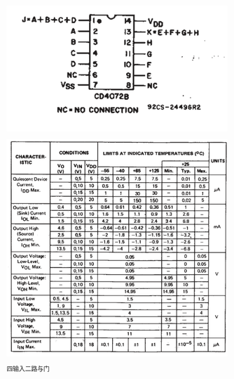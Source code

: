 ![](attachments/Pasted%20image%2020241031231146.png)

![](attachments/Pasted%20image%2020241031231225.png)

四输入二路与门